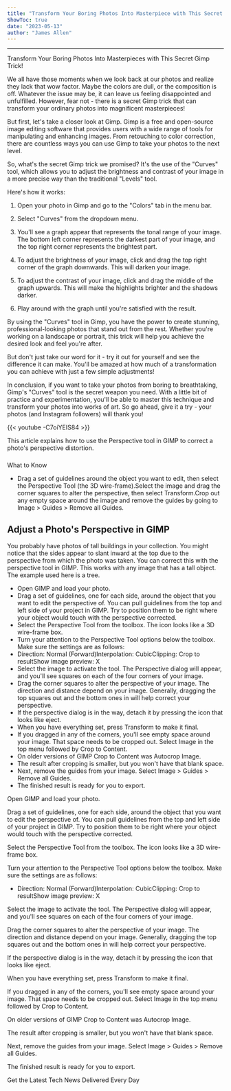```yaml
---
title: "Transform Your Boring Photos Into Masterpiece with This Secret Gimp Trick!"
ShowToc: true 
date: "2023-05-13"
author: "James Allen"
---
```

*****
Transform Your Boring Photos Into Masterpieces with This Secret Gimp Trick!

We all have those moments when we look back at our photos and realize they lack that wow factor. Maybe the colors are dull, or the composition is off. Whatever the issue may be, it can leave us feeling disappointed and unfulfilled. However, fear not - there is a secret Gimp trick that can transform your ordinary photos into magnificent masterpieces!

But first, let's take a closer look at Gimp. Gimp is a free and open-source image editing software that provides users with a wide range of tools for manipulating and enhancing images. From retouching to color correction, there are countless ways you can use Gimp to take your photos to the next level.

So, what's the secret Gimp trick we promised? It's the use of the "Curves" tool, which allows you to adjust the brightness and contrast of your image in a more precise way than the traditional "Levels" tool.

Here's how it works:

1. Open your photo in Gimp and go to the "Colors" tab in the menu bar.

2. Select "Curves" from the dropdown menu.

3. You'll see a graph appear that represents the tonal range of your image. The bottom left corner represents the darkest part of your image, and the top right corner represents the brightest part.

4. To adjust the brightness of your image, click and drag the top right corner of the graph downwards. This will darken your image.

5. To adjust the contrast of your image, click and drag the middle of the graph upwards. This will make the highlights brighter and the shadows darker.

6. Play around with the graph until you're satisfied with the result.

By using the "Curves" tool in Gimp, you have the power to create stunning, professional-looking photos that stand out from the rest. Whether you're working on a landscape or portrait, this trick will help you achieve the desired look and feel you're after.

But don't just take our word for it - try it out for yourself and see the difference it can make. You'll be amazed at how much of a transformation you can achieve with just a few simple adjustments!

In conclusion, if you want to take your photos from boring to breathtaking, Gimp's "Curves" tool is the secret weapon you need. With a little bit of practice and experimentation, you'll be able to master this technique and transform your photos into works of art. So go ahead, give it a try - your photos (and Instagram followers) will thank you!

{{< youtube -C7oiYEIS84 >}} 




This article explains how to use the Perspective tool in GIMP to correct a photo's perspective distortion.

 
### 
What to Know
 
- Drag a set of guidelines around the object you want to edit, then select the Perspective Tool (the 3D wire-frame).Select the image and drag the corner squares to alter the perspective, then select Transform.Crop out any empty space around the image and remove the guides by going to Image > Guides > Remove all Guides.

 
##   Adjust a Photo's Perspective in GIMP  
 

You probably have photos of tall buildings in your collection. You might notice that the sides appear to slant inward at the top due to the perspective from which the photo was taken. You can correct this with the perspective tool in GIMP. This works with any image that has a tall object. The example used here is a tree.

 
- Open GIMP and load your photo.
 - Drag a set of guidelines, one for each side, around the object that you want to edit the perspective of. You can pull guidelines from the top and left side of your project in GIMP. Try to position them to be right where your object would touch with the perspective corrected.
 - Select the Perspective Tool from the toolbox. The icon looks like a 3D wire-frame box.
 - Turn your attention to the Perspective Tool options below the toolbox. Make sure the settings are as follows:
 - Direction: Normal (Forward)Interpolation: CubicClipping: Crop to resultShow image preview: X
 - Select the image to activate the tool. The Perspective dialog will appear, and you'll see squares on each of the four corners of your image.
 - Drag the corner squares to alter the perspective of your image. The direction and distance depend on your image. Generally, dragging the top squares out and the bottom ones in will help correct your perspective.
 - If the perspective dialog is in the way, detach it by pressing the icon that looks like eject.
 - When you have everything set, press Transform to make it final.
 - If you dragged in any of the corners, you'll see empty space around your image. That space needs to be cropped out. Select Image in the top menu followed by Crop to Content.
 - On older versions of GIMP Crop to Content was Autocrop Image.
 - The result after cropping is smaller, but you won't have that blank space.
 - Next, remove the guides from your image. Select Image > Guides > Remove all Guides.
 - The finished result is ready for you to export.

 

Open GIMP and load your photo.

 

Drag a set of guidelines, one for each side, around the object that you want to edit the perspective of. You can pull guidelines from the top and left side of your project in GIMP. Try to position them to be right where your object would touch with the perspective corrected.

 

Select the Perspective Tool from the toolbox. The icon looks like a 3D wire-frame box.

 

Turn your attention to the Perspective Tool options below the toolbox. Make sure the settings are as follows:

 
- Direction: Normal (Forward)Interpolation: CubicClipping: Crop to resultShow image preview: X

 

Select the image to activate the tool. The Perspective dialog will appear, and you'll see squares on each of the four corners of your image.

 

Drag the corner squares to alter the perspective of your image. The direction and distance depend on your image. Generally, dragging the top squares out and the bottom ones in will help correct your perspective.

 
If the perspective dialog is in the way, detach it by pressing the icon that looks like eject.
 

When you have everything set, press Transform to make it final.

 

If you dragged in any of the corners, you'll see empty space around your image. That space needs to be cropped out. Select Image in the top menu followed by Crop to Content.

 
On older versions of GIMP Crop to Content was Autocrop Image.
 

The result after cropping is smaller, but you won't have that blank space.

 

Next, remove the guides from your image. Select Image > Guides > Remove all Guides.

 

The finished result is ready for you to export.

 

Get the Latest Tech News Delivered Every Day




